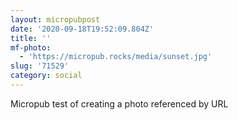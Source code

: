 ```yaml
---
layout: micropubpost
date: '2020-09-18T19:52:09.804Z'
title: ''
mf-photo:
  - 'https://micropub.rocks/media/sunset.jpg'
slug: '71529'
category: social
---
```

Micropub test of creating a photo referenced by URL
